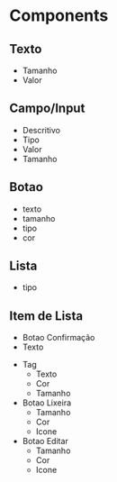 # Components

## Texto
- Tamanho
- Valor

## Campo/Input
- Descritivo
- Tipo
- Valor
- Tamanho

## Botao
- texto
- tamanho
- tipo
- cor

## Lista
- tipo
## Item de Lista
- Botao Confirmação
- Texto
* Tag
    * Texto
    * Cor
    * Tamanho
* Botao Lixeira
    * Tamanho
    * Cor
    * Icone
* Botao Editar
    * Tamanho
    * Cor
    * Icone